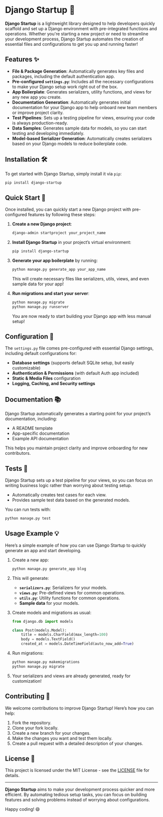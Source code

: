 

# Django Startup 🚀

**Django Startup** is a lightweight library designed to help developers quickly scaffold and set up a Django environment with pre-integrated functions and operations. Whether you're starting a new project or need to streamline your development process, Django Startup automates the creation of essential files and configurations to get you up and running faster!

## Features ✨

- **File & Package Generation**: Automatically generates key files and packages, including the default authentication app.
- **Pre-configured `settings.py`**: Includes all the necessary configurations to make your Django setup work right out of the box.
- **App Boilerplate**: Generates serializers, utility functions, and views for any new app you create.
- **Documentation Generation**: Automatically generates initial documentation for your Django app to help onboard new team members or improve project clarity.
- **Test Pipelines**: Sets up a testing pipeline for views, ensuring your code is always production-ready.
- **Data Samples**: Generates sample data for models, so you can start testing and developing immediately.
- **Model-based Serializer Generation**: Automatically creates serializers based on your Django models to reduce boilerplate code.

## Installation 🛠️

To get started with Django Startup, simply install it via `pip`:

```bash
pip install django-startup
```

## Quick Start 🚀

Once installed, you can quickly start a new Django project with pre-configured features by following these steps:

1. **Create a new Django project**:

   ```bash
   django-admin startproject your_project_name
   ```

2. **Install Django Startup** in your project’s virtual environment:

   ```bash
   pip install django-startup
   ```

3. **Generate your app boilerplate** by running:

   ```bash
   python manage.py generate_app your_app_name
   ```

   This will create necessary files like serializers, utils, views, and even sample data for your app!

4. **Run migrations and start your server**:

   ```bash
   python manage.py migrate
   python manage.py runserver
   ```

   You are now ready to start building your Django app with less manual setup!

## Configuration 🔧

The `settings.py` file comes pre-configured with essential Django settings, including default configurations for:

- **Database settings** (supports default SQLite setup, but easily customizable)
- **Authentication & Permissions** (with default Auth app included)
- **Static & Media Files** configuration
- **Logging, Caching, and Security settings**

## Documentation 📚

Django Startup automatically generates a starting point for your project’s documentation, including:

- A README template
- App-specific documentation
- Example API documentation

This helps you maintain project clarity and improve onboarding for new contributors.

## Tests 🧪

Django Startup sets up a test pipeline for your views, so you can focus on writing business logic rather than worrying about testing setup.

- Automatically creates test cases for each view.
- Provides sample test data based on the generated models.

You can run tests with:

```bash
python manage.py test
```

## Usage Example 💡

Here’s a simple example of how you can use Django Startup to quickly generate an app and start developing.

1. Create a new app:

   ```bash
   python manage.py generate_app blog
   ```

2. This will generate:
   - **`serializers.py`**: Serializers for your models.
   - **`views.py`**: Pre-defined views for common operations.
   - **`utils.py`**: Utility functions for common operations.
   - **Sample data** for your models.
   
3. Create models and migrations as usual:

   ```python
   from django.db import models

   class Post(models.Model):
       title = models.CharField(max_length=100)
       body = models.TextField()
       created_at = models.DateTimeField(auto_now_add=True)
   ```

4. Run migrations:

   ```bash
   python manage.py makemigrations
   python manage.py migrate
   ```

5. Your serializers and views are already generated, ready for customization!

## Contributing 🤝

We welcome contributions to improve Django Startup! Here’s how you can help:

1. Fork the repository.
2. Clone your fork locally.
3. Create a new branch for your changes.
4. Make the changes you want and test them locally.
5. Create a pull request with a detailed description of your changes.

## License 📜

This project is licensed under the MIT License - see the [LICENSE](LICENSE) file for details.

---

**Django Startup** aims to make your development process quicker and more efficient. By automating tedious setup tasks, you can focus on building features and solving problems instead of worrying about configurations.

Happy coding! 😄
```